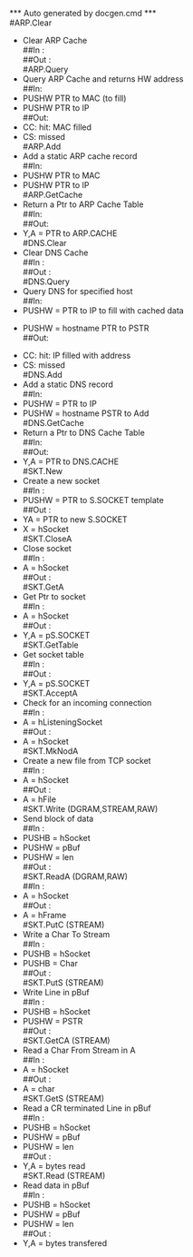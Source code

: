 *** Auto generated by docgen.cmd ***  
#ARP.Clear  
+ Clear ARP Cache  
##In :   
##Out :   
#ARP.Query  
+ Query ARP Cache and returns HW address  
##In:  
+ PUSHW PTR to MAC (to fill)  
+ PUSHW PTR to IP  
##Out:  
+ CC: hit: MAC filled  
+ CS: missed   
#ARP.Add  
+ Add a static ARP cache record  
##In:  
+ PUSHW PTR to MAC  
+ PUSHW PTR to IP  
#ARP.GetCache  
+ Return a Ptr to ARP Cache Table  
##In:  
##Out:  
 + Y,A = PTR to ARP.CACHE  
#DNS.Clear  
+ Clear DNS Cache  
##In :   
##Out :   
#DNS.Query  
+ Query DNS for specified host  
##In:  
 + PUSHW = PTR to IP to fill with cached data  
*	PUSHW = hostname PTR to PSTR   
##Out:  
 + CC: hit: IP filled with address  
 + CS: missed   
#DNS.Add  
+ Add a static DNS record  
##In:  
+ PUSHW = PTR to IP  
+ PUSHW = hostname PSTR to Add  
#DNS.GetCache  
+ Return a Ptr to DNS Cache Table  
##In:  
##Out:  
 + Y,A = PTR to DNS.CACHE  
#SKT.New  
+ Create a new socket  
##In :   
+ PUSHW = PTR to S.SOCKET template  
##Out :   
+ YA = PTR to new S.SOCKET  
+ X = hSocket  
#SKT.CloseA  
+ Close socket  
##In :   
+ A = hSocket  
##Out :   
#SKT.GetA  
+ Get Ptr to socket  
##In :   
+ A = hSocket  
##Out :   
+ Y,A = pS.SOCKET  
#SKT.GetTable  
+ Get socket table  
##In :   
##Out :   
+ Y,A = pS.SOCKET  
#SKT.AcceptA  
+ Check for an incoming connection  
##In :   
+ A = hListeningSocket  
##Out :   
+ A = hSocket  
#SKT.MkNodA  
+ Create a new file from TCP socket  
##In :   
+ A = hSocket  
##Out :   
+ A = hFile  
#SKT.Write (DGRAM,STREAM,RAW)  
+ Send block of data  
##In :   
+ PUSHB = hSocket  
+ PUSHW = pBuf  
+ PUSHW = len  
##Out :   
#SKT.ReadA (DGRAM,RAW)  
##In :   
+ A = hSocket  
##Out :   
+ A = hFrame  
#SKT.PutC (STREAM)  
+ Write a Char To Stream  
##In :   
+ PUSHB = hSocket  
+ PUSHB = Char  
##Out :   
#SKT.PutS (STREAM)  
+ Write Line in pBuf  
##In :   
+ PUSHB = hSocket  
+ PUSHW = PSTR  
##Out :  
#SKT.GetCA (STREAM)  
+ Read a Char From Stream in A  
##In :   
+ A = hSocket  
##Out :   
+ A = char  
#SKT.GetS (STREAM)  
+ Read a CR terminated Line in pBuf  
##In :   
+ PUSHB = hSocket  
+ PUSHW = pBuf  
+ PUSHW = len  
##Out :  
+ Y,A = bytes read  
#SKT.Read (STREAM)  
+ Read data in pBuf  
##In :   
+ PUSHB = hSocket  
+ PUSHW = pBuf  
+ PUSHW = len  
##Out :  
+ Y,A = bytes transfered  

